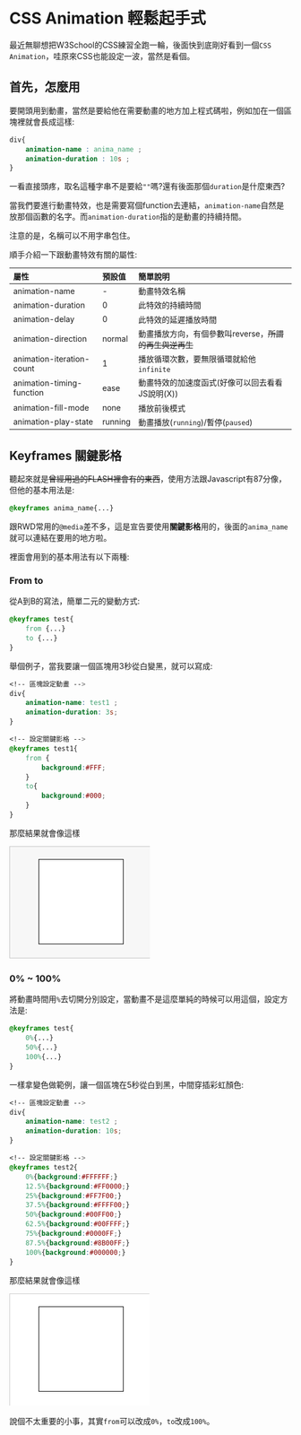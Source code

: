 # CSS Animation 輕鬆起手式

最近無聊想把W3School的CSS練習全跑一輪，後面快到底剛好看到一個`CSS Animation`，哇原來CSS也能設定一波，當然是看個。

## 首先，怎麼用

要開頭用到動畫，當然是要給他在需要動畫的地方加上程式碼啦，例如加在一個區塊裡就會長成這樣:

```css
div{
    animation-name : anima_name ;
    animation-duration : 10s ;
}
```

一看直接頭疼，取名這種字串不是要給`""`嗎?還有後面那個`duration`是什麼東西?

當我們要進行動畫特效，也是需要寫個function去連結，`animation-name`自然是放那個函數的名字。而`animation-duration`指的是動畫的持續持間。

注意的是，名稱可以不用字串包住。

順手介紹一下跟動畫特效有關的屬性:

屬性                     |預設值  |簡單說明
:------------------------|:------|:---------------------------
animation-name           |-      |動畫特效名稱
animation-duration       |0      |此特效的持續時間
animation-delay          |0      |此特效的延遲播放時間
animation-direction      |normal |動畫播放方向，有個參數叫reverse，~~所謂的再生與逆再生~~
animation-iteration-count|1      |播放循環次數，要無限循環就給他`infinite`
animation-timing-function|ease   |動畫特效的加速度函式(好像可以回去看看JS說明(X))
animation-fill-mode      |none   |播放前後模式
animation-play-state     |running|動畫播放(`running`)/暫停(`paused`)

## Keyframes 關鍵影格

聽起來就是~~曾經用過的FLASH裡會有的東西~~，使用方法跟Javascript有87分像，但他的基本用法是:

```css
@keyframes anima_name{...}
```

跟RWD常用的`@media`差不多，這是宣告要使用**關鍵影格**用的，後面的`anima_name`就可以連結在要用的地方啦。

裡面會用到的基本用法有以下兩種:

### From to
從A到B的寫法，簡單二元的變動方式:
```css
@keyframes test{
    from {...}
    to {...}
}
```

舉個例子，當我要讓一個區塊用3秒從白變黑，就可以寫成:

```css
<!-- 區塊設定動畫 -->
div{
    animation-name: test1 ;
    animation-duration: 3s;
}
```
```css
<!-- 設定關鍵影格 -->
@keyframes test1{
    from {
        background:#FFF;
    }
    to{
        background:#000;
    }
}
```
那麼結果就會像這樣

![](img/fromto.gif)

### 0% ~ 100%

將動畫時間用`%`去切開分別設定，當動畫不是這麼單純的時候可以用這個，設定方法是:
```css
@keyframes test{
    0%{...}
    50%{...}
    100%{...}
}
```

一樣拿變色做範例，讓一個區塊在5秒從白到黑，中間穿插彩虹顏色:
```css
<!-- 區塊設定動畫 -->
div{
    animation-name: test2 ;
    animation-duration: 10s;
}
```
```css
<!-- 設定關鍵影格 -->
@keyframes test2{
    0%{background:#FFFFFF;}
    12.5%{background:#FF0000;}
    25%{background:#FF7F00;}
    37.5%{background:#FFFF00;}
    50%{background:#00FF00;}
    62.5%{background:#00FFFF;}
    75%{background:#0000FF;}
    87.5%{background:#8B00FF;}
    100%{background:#000000;}
}
```
那麼結果就會像這樣

![](img/to100.gif)

說個不太重要的小事，其實`from`可以改成`0%`，`to`改成`100%`。